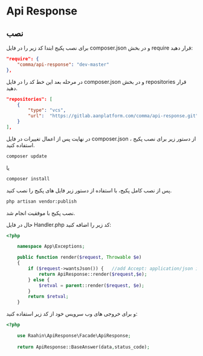 # Api Response

## نصب
برای نصب پکیج ابتدا کد زیر را در فایل composer.json و در بخش require قرار دهید:
```json
"require": {
    "comma/api-response": "dev-master"
},
```

در مرحله بعد این خط کد را در فایل composer.json و در بخش repositories قرار دهید.

```json
"repositories": [
    {
        "type": "vcs",
        "url":  "https://gitlab.aanplatform.com/comma/api-response.git"
    }
],
```

در نهایت پس از اعمال تغییرات در فایل composer.json ، از دستور زیر برای نصب پکیج استفاده کنید.

```bash
composer update
```
یا 
```bash
composer install
```


پس از نصب کامل پکیج، با استفاده از دستور زیر فایل های پکیج را نصب کنید.

```bash
php artisan vendor:publish
```

نصب پکیج با موفقیت انجام شد.


حال در فایل Handler.php کد زیر را اضافه کنید:

```php
<?php

    namespace App\Exceptions;

    public function render($request, Throwable $e)
    {
        if ($request->wantsJson()) {   //add Accept: application/json in request
            return ApiResponse::render($request,$e);
        } else {
            $retval = parent::render($request, $e);
        }
        return $retval;
    }

```

و برای خروجی های وب سرویس خود از کد زیر استفاده کنید:

```php
<?php

    use Raahin\ApiResponse\Facade\ApiResponse;
    
    return ApiResponse::BaseAnswer(data,status_code);
```



